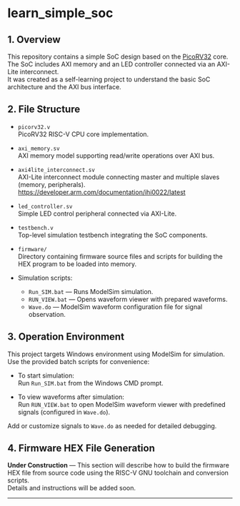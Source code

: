 # learn_simple_soc

## 1. Overview

This repository contains a simple SoC design based on the [PicoRV32](https://github.com/cliffordwolf/picorv32) core.  
The SoC includes AXI memory and an LED controller connected via an AXI-Lite interconnect.  
It was created as a self-learning project to understand the basic SoC architecture and the AXI bus interface.


## 2. File Structure

- `picorv32.v`  
  PicoRV32 RISC-V CPU core implementation.

- `axi_memory.sv`  
  AXI memory model supporting read/write operations over AXI bus.

- `axi4lite_interconnect.sv`  
  AXI-Lite interconnect module connecting master and multiple slaves (memory, peripherals).
  https://developer.arm.com/documentation/ihi0022/latest

- `led_controller.sv`  
  Simple LED control peripheral connected via AXI-Lite.

- `testbench.v`  
  Top-level simulation testbench integrating the SoC components.

- `firmware/`  
  Directory containing firmware source files and scripts for building the HEX program to be loaded into memory.

- Simulation scripts:  
  - `Run_SIM.bat` — Runs ModelSim simulation.  
  - `RUN_VIEW.bat` — Opens waveform viewer with prepared waveforms.  
  - `Wave.do` — ModelSim waveform configuration file for signal observation.

## 3. Operation Environment

This project targets Windows environment using ModelSim for simulation. Use the provided batch scripts for convenience:

- To start simulation:  
  Run `Run_SIM.bat` from the Windows CMD prompt.

- To view waveforms after simulation:  
  Run `RUN_VIEW.bat` to open ModelSim waveform viewer with predefined signals (configured in `Wave.do`).

Add or customize signals to `Wave.do` as needed for detailed debugging.

## 4. Firmware HEX File Generation

**Under Construction** — This section will describe how to build the firmware HEX file from source code using the RISC-V GNU toolchain and conversion scripts.  
Details and instructions will be added soon.

---
